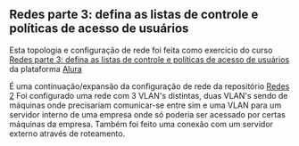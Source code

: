 ## Redes parte 3: defina as listas de controle e políticas de acesso de usuários

Esta topologia e configuração de rede foi feita como exercício do curso [Redes parte 3: defina as listas de controle e políticas de acesso de usuários](https://cursos.alura.com.br/course/redes-parte-3-aplicando-acl-e-configuracao-nat) da plataforma [Alura](alura.com.br)

É uma continuação/expansão da configuração de rede da repositório [Redes 2](https://github.com/arthurcortesr/Redes/tree/main/redes2)
Foi configurado uma rede com 3 VLAN's distintas, duas VLAN's sendo de máquinas onde precisariam comunicar-se entre sim e uma VLAN para um servidor interno de uma empresa onde só poderia ser acessado por certas máquinas da empresa. Também foi feito uma conexão com um servidor externo através de roteamento.
